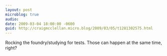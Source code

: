 ```yaml
---
layout: post
microblog: true
audio: 
date: 2009-03-04 18:00:00 -0600
guid: http://craigmcclellan.micro.blog/2009/03/05/t1281302575.html
---
```

Rocking the foundry/studying for tests.  Those can happen at the same time, right?
